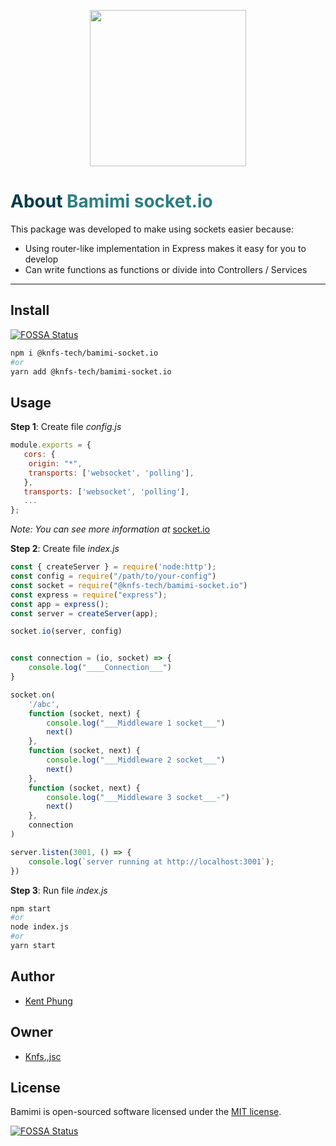 <p align="center">
  <img width="250" src="https://github.com/knfs-jsc/bamimi-socket.io/blob/master/docs/images/logo-background.png?raw=true">
  <br>
</p>

<h1> <span style="color:#013C4D;">About</span> <span style="color:#2B7F84;">Bamimi socket.io</span></h1>


This package was developed to make using sockets easier because:
 * Using router-like implementation in Express makes it easy for you to develop
 * Can write functions as functions or divide into Controllers / Services
 
---

## Install
[![FOSSA Status](https://app.fossa.com/api/projects/git%2Bgithub.com%2Fknfs-jsc%2Fbamimi-socket.io.svg?type=shield)](https://app.fossa.com/projects/git%2Bgithub.com%2Fknfs-jsc%2Fbamimi-socket.io?ref=badge_shield)

```bash
npm i @knfs-tech/bamimi-socket.io
#or
yarn add @knfs-tech/bamimi-socket.io
```

## Usage

**Step 1**: Create file *config.js*
```js
module.exports = {
   cors: {
   	origin: "*",
   	transports: ['websocket', 'polling'],
   },
   transports: ['websocket', 'polling'],
   ...
};

```

*Note: You can see more information at* [socket.io](https://socket.io/docs/v4/)

**Step 2**: Create file *index.js*
```js
const { createServer } = require('node:http');
const config = require("/path/to/your-config")
const socket = require("@knfs-tech/bamimi-socket.io")
const express = require("express");
const app = express();
const server = createServer(app);

socket.io(server, config)


const connection = (io, socket) => {
	console.log("____Connection___")
}

socket.on(
	'/abc',
	function (socket, next) {
		console.log("___Middleware 1 socket___")
		next()
	},
	function (socket, next) {
		console.log("___Middleware 2 socket___")
		next()
	},
	function (socket, next) {
		console.log("___Middleware 3 socket___-")
		next()
	},
	connection
)

server.listen(3001, () => {
	console.log(`server running at http://localhost:3001`);
})
```
**Step 3**: Run file *index.js*
```bash
npm start
#or
node index.js
#or
yarn start
```

## Author
* [Kent Phung](https://github.com/khapu9260)
  
## Owner
* [Knfs.,jsc](https://github.com/knfs-jsc)


## License

Bamimi is open-sourced software licensed under the [MIT license](https://opensource.org/licenses/MIT).

[![FOSSA Status](https://app.fossa.com/api/projects/git%2Bgithub.com%2Fknfs-jsc%2Fbamimi-socket.io.svg?type=large)](https://app.fossa.com/projects/git%2Bgithub.com%2Fknfs-jsc%2Fbamimi-socket.io?ref=badge_large)